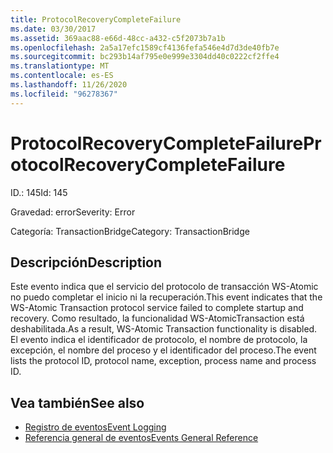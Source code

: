 ```yaml
---
title: ProtocolRecoveryCompleteFailure
ms.date: 03/30/2017
ms.assetid: 369aac88-e66d-48cc-a432-c5f2073b7a1b
ms.openlocfilehash: 2a5a17efc1589cf4136fefa546e4d7d3de40fb7e
ms.sourcegitcommit: bc293b14af795e0e999e3304dd40c0222cf2ffe4
ms.translationtype: MT
ms.contentlocale: es-ES
ms.lasthandoff: 11/26/2020
ms.locfileid: "96278367"
---
```

# <a name="protocolrecoverycompletefailure"></a><span data-ttu-id="3ad3f-102">ProtocolRecoveryCompleteFailure</span><span class="sxs-lookup"><span data-stu-id="3ad3f-102">ProtocolRecoveryCompleteFailure</span></span>

<span data-ttu-id="3ad3f-103">ID.: 145</span><span class="sxs-lookup"><span data-stu-id="3ad3f-103">Id: 145</span></span>  
  
 <span data-ttu-id="3ad3f-104">Gravedad: error</span><span class="sxs-lookup"><span data-stu-id="3ad3f-104">Severity: Error</span></span>  
  
 <span data-ttu-id="3ad3f-105">Categoría: TransactionBridge</span><span class="sxs-lookup"><span data-stu-id="3ad3f-105">Category: TransactionBridge</span></span>  
  
## <a name="description"></a><span data-ttu-id="3ad3f-106">Descripción</span><span class="sxs-lookup"><span data-stu-id="3ad3f-106">Description</span></span>  

 <span data-ttu-id="3ad3f-107">Este evento indica que el servicio del protocolo de transacción WS-Atomic no puedo completar el inicio ni la recuperación.</span><span class="sxs-lookup"><span data-stu-id="3ad3f-107">This event indicates that the WS-Atomic Transaction protocol service failed to complete startup and recovery.</span></span> <span data-ttu-id="3ad3f-108">Como resultado, la funcionalidad WS-AtomicTransaction está deshabilitada.</span><span class="sxs-lookup"><span data-stu-id="3ad3f-108">As a result, WS-Atomic Transaction functionality is disabled.</span></span> <span data-ttu-id="3ad3f-109">El evento indica el identificador de protocolo, el nombre de protocolo, la excepción, el nombre del proceso y el identificador del proceso.</span><span class="sxs-lookup"><span data-stu-id="3ad3f-109">The event lists the protocol ID, protocol name, exception, process name and process ID.</span></span>  
  
## <a name="see-also"></a><span data-ttu-id="3ad3f-110">Vea también</span><span class="sxs-lookup"><span data-stu-id="3ad3f-110">See also</span></span>

- [<span data-ttu-id="3ad3f-111">Registro de eventos</span><span class="sxs-lookup"><span data-stu-id="3ad3f-111">Event Logging</span></span>](index.md)
- [<span data-ttu-id="3ad3f-112">Referencia general de eventos</span><span class="sxs-lookup"><span data-stu-id="3ad3f-112">Events General Reference</span></span>](events-general-reference.md)
